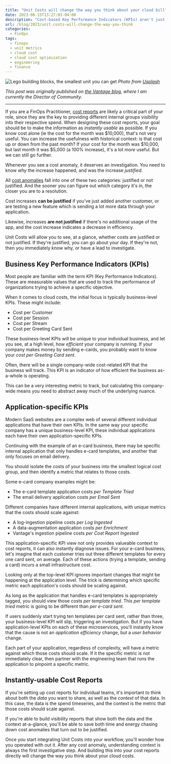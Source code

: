 ```yaml
---
title: "Unit Costs will change the way you think about your cloud bill"
date: 2023-06-15T13:27:03-04:00
description: "Cost-based Key Performance Indicators (KPIs) aren't just for business-level metrics. You should integrate Unit Costs at all levels of your application's spend."
url: /blog/2023/unit-costs-will-change-the-way-you-think
categories:
  - FinOps
tags:
  - finops
  - unit metrics
  - cloud cost
  - cloud cost optimization
  - engineering
  - finance
---
```


![Lego building blocks, the smallest unit you can get](/images/blog/2023/06/lego-building-blocks.jpg)
_Photo from [Usplash](https://unsplash.com/photos/kn-UmDZQDjM)_

_This post was originally published on [the Vantage blog](https://www.vantage.sh/blog/unit-metrics-cloud-costs), where I am currently the Director of Community._

---

If you are a FinOps Practitioner, [cost reports](https://www.vantage.sh/features/cost-reports) are likely a critical part of your role, since they are the key to providing different internal groups visibility into their respective spend. When designing these cost reports, your goal should be to make the information as _instantly usable_ as possible. If you know cost alone (ie the cost for the month was $10,000), that's not very useful. You can increase the usefulness with historical context: is that cost up or down from the past month? If your cost for the month was $10,000, but last month it was $5,000 (a 100% increase), it's a lot _more_ useful. But we can still go further.

Whenever you see a cost anomaly, it deserves an investigation. You need to know _why_ the increase happened, and was the increase _justified_.

All [cost anomalies](https://www.vantage.sh/features/cost-anomaly-alerts) fall into one of these two categories: justified or not justified. And the sooner you can figure out which category it's in, the closer you are to a resolution.

Cost increases **can be justified** if you've just added another customer, or are testing a new feature which is sending a lot more data through your application.

Likewise, increases **are not justified** if there's no additional usage of the app, and the cost increase indicates a decrease in efficiency.

Unit Costs will allow you to see, at a glance, whether costs are justified or not justified. If they're justified, you can go about your day. If they're not, then you immediately know why, or have a lead to investigate.

## Business Key Performance Indicators (KPIs)

Most people are familiar with the term KPI (Key Performance Indicators). These are measurable values that are used to track the performance of organizations trying to achieve a specific objective.

When it comes to cloud costs, the initial focus is typically business-level KPIs. These might include:

- Cost per Customer
- Cost per Session
- Cost per Stream
- Cost per Greeting Card Sent

These business-level KPIs will be unique to your individual business, and let you see, at a high level, how _efficient_ your company is running. If your company makes money by sending e-cards, you probably want to know your _cost per Greeting Card sent_.

Often, there will be a single company-wide cost-related KPI that the business will track. This KPI is an indicator of how efficient the business as-a-whole is operating.

This can be a very interesting metric to track, but calculating this company-wide means you need to abstract away much of the underlying nuance.

## Application-specific KPIs

Modern SaaS websites are a complex web of several different individual applications that have their own KPIs. In the same way your specific company has a unique business-level KPI, these individual applications each have their own application-specific KPIs.

Continuing with the example of an e-card business, there may be specific internal application that only handles e-card templates, and another that only focuses on email delivery.

You should isolate the costs of your business into the smallest logical cost group, and then identify a metric that relates to those costs.

Some e-card company examples might be:

- The e-card template application costs *per Template Tried*
- The email delivery application costs *per Email Sent*

Different companies have different internal applications, with unique metrics that the costs should scale against:

- A log-ingestion pipeline costs *per Log Ingested*
- A data-augmentation application costs *per Enrichment*
- Vantage's ingestion pipeline costs *per Cost Report Ingested*

This application-specific KPI view not only provides valueable context to cost reports, it can also instantly diagnose issues. For your e-card business, let's imagine that each customer tries out three different templates for every one card sent, on average. Each of these actions (trying a template, sending a card) incurs a small infrastructure cost.

Looking only at the top-level KPI ignores important changes that might be happening at the application level. The trick is determining which specific metric each application's costs should be scaling against.

As long as the application that handles e-card templates is appropriately tagged, you should view those costs _per template tried_. This _per template tried_ metric is going to be different than _per e-card sent_.

If users suddenly start trying ten templates per card sent, rather than three, your business-level KPI will slip, triggering an investigation. But if you have application-level KPIs on each of these microservices, you'll instantly know that the cause is not an *application efficiency* change, but a *user behavior* change.

Each part of your application, regardless of complexity, will have a metric against which those costs should scale. If it the specific metric is not immediately clear, then partner with the engineering team that runs the application to pinpoint a specific metric.

## Instantly-usable Cost Reports
If you're setting up cost reports for individual teams, it's important to think about both the _data_ you want to share, as well as the _context_ of that data. In this case, the data is the spend timeseries, and the context is the metric that those costs should scale against.

If you're able to build visibility reports that show both the data and the context at-a-glance, you'll be able to save both time and energy chasing down cost anomalies that turn out to be justified.

Once you start integrating Unit Costs into your workflow, you'll wonder how you operated with out it. After any cost anomaly, understanding context is always the first investigative step. And building this into your cost reports directly will change the way you think about your cloud costs.
